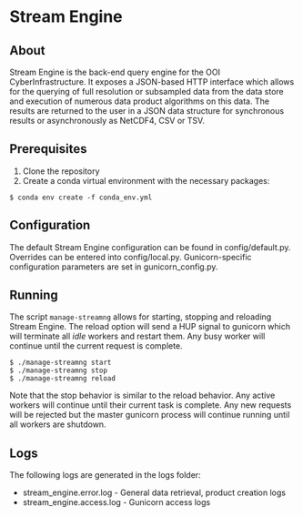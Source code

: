 # Stream Engine

## About

Stream Engine is the back-end query engine for the OOI CyberInfrastructure. It exposes a JSON-based
HTTP interface which allows for the querying of full resolution or subsampled data from the data
store and execution of numerous data product algorithms on this data. The results are returned to
the user in a JSON data structure for synchronous results or asynchronously as NetCDF4, CSV or TSV.

## Prerequisites

1. Clone the repository
2. Create a conda virtual environment with the necessary packages:

```
$ conda env create -f conda_env.yml
```

## Configuration

The default Stream Engine configuration can be found in config/default.py. Overrides can be entered
into config/local.py. Gunicorn-specific configuration parameters are set in gunicorn_config.py.

## Running

The script `manage-streamng` allows for starting, stopping and reloading Stream Engine. The reload
option will send a HUP signal to gunicorn which will terminate all *idle* workers and restart them.
Any busy worker will continue until the current request is complete.

```
$ ./manage-streamng start
$ ./manage-streamng stop
$ ./manage-streamng reload
```

Note that the stop behavior is similar to the reload behavior. Any active workers will continue
until their current task is complete. Any new requests will be rejected but the master gunicorn
process will continue running until all workers are shutdown.

## Logs

The following logs are generated in the logs folder:

* stream_engine.error.log - General data retrieval, product creation logs
* stream_engine.access.log - Gunicorn access logs
